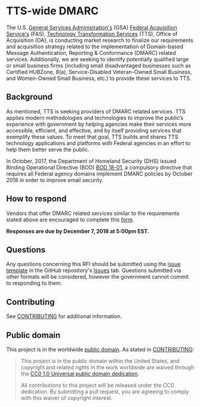 # TTS-wide DMARC

The U.S. [General Services Administration's](https://www.gsa.gov/) (GSA) [Federal Acquisition Service's](https://www.gsa.gov/about-us/organization/federal-acquisition-service) (FAS), [Technology Transformation Services](https://www.gsa.gov/about-us/organization/federal-acquisition-service/technology-transformation-services) (TTS), Office of Acquisition (OA), is conducting market research to finalize our requirements and acquisition strategy related to the implementation of Domain-based Message Authentication, Reporting & Conformance (DMARC) related services.  Additionally, we are seeking to identify potentially qualified large or small business firms (including small disadvantaged businesses such as Certified HUBZone, 8(a), Service-Disabled Veteran-Owned Small Business, and Women-Owned Small Business, etc.) to provide these services to TTS.

## Background

As mentioned, TTS is seeking providers of DMARC related services. TTS applies modern methodologies and technologies to improve the public’s experience with government by helping agencies make their services more accessible, efficient, and effective, and by itself providing services that exemplify these values. To meet that goal, TTS builds and shares TTS technology applications and platforms with Federal agencies in an effort to help them better serve the public. 

In October, 2017, the Department of Homeland Security (DHS) issued Binding Operational Directive (BOD) [BOD 18-01](https://cyber.dhs.gov/bod/18-01/), a compulsory directive that requires all Federal agency domains implement DMARC policies by October 2018 in order to improve email security.

## How to respond

Vendors that offer DMARC related services similar to the requirements stated above are encouraged to complete this [form](https://docs.google.com/forms/d/e/1FAIpQLScwD-htT1fTRU6Y6TuIp6JOI25_m9oeSoeE3f6N53CnSa7UeA/viewform?usp=sf_link).

**Responses are due by December 7, 2018 at 5:00pm EST.**

## Questions

Any questions concerning this RFI should be submitted using the [issue template](https://github.com/18F/tts-buy-dmarc/issues/new) in the GitHub repository's [Issues](https://github.com/18F/tts-buy-dmarc/issues) tab. Questions submitted via other formats will be considered, however the government cannot commit to responding to them.

## Contributing

See [CONTRIBUTING](CONTRIBUTING.md) for additional information.

## Public domain

This project is in the worldwide [public domain](LICENSE.md). As stated in [CONTRIBUTING](CONTRIBUTING.md):

> This project is in the public domain within the United States, and copyright and related rights in the work worldwide are waived through the [CC0 1.0 Universal public domain dedication](https://creativecommons.org/publicdomain/zero/1.0/).
>
> All contributions to this project will be released under the CC0 dedication. By submitting a pull request, you are agreeing to comply with this waiver of copyright interest.
